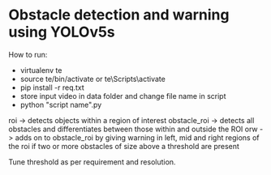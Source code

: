 # Obstacle detection and warning using YOLOv5s

How to run:
- virtualenv te
- source te/bin/activate or te\Scripts\activate
- pip install -r req.txt
- store input video in data folder and change file name in script
- python "script name".py

roi -> detects objects within a region of interest
obstacle_roi -> detects all obstacles and differentiates between those within and outside the ROI
orw -> adds on to obstacle_roi by giving warning in left, mid and right regions of the roi if two or more obstacles of size above a threshold are present

Tune threshold as per requirement and resolution.

